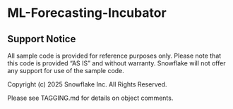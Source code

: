 # ML-Forecasting-Incubator

## Support Notice
All sample code is provided for reference purposes only. Please note that this code is provided “AS IS” and without warranty.  Snowflake will not offer any support for use of the sample code.

Copyright (c) 2025 Snowflake Inc. All Rights Reserved.

Please see TAGGING.md for details on object comments.

